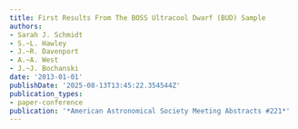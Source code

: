 ```yaml
---
title: First Results From The BOSS Ultracool Dwarf (BUD) Sample
authors:
- Sarah J. Schmidt
- S.~L. Hawley
- J.~R. Davenport
- A.~A. West
- J.~J. Bochanski
date: '2013-01-01'
publishDate: '2025-08-13T13:45:22.354544Z'
publication_types:
- paper-conference
publication: '*American Astronomical Society Meeting Abstracts #221*'
---
```

